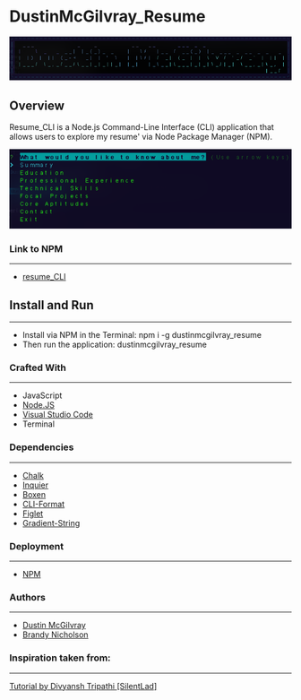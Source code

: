 # DustinMcGilvray_Resume

<p align="center">
  <img src =screenshots/resume_cli_banner.png/>
</p>

## Overview
Resume_CLI is a Node.js Command-Line Interface (CLI) application that allows users to explore my resume' via Node Package Manager (NPM). 

<p align="center">
  <img src =screenshots/resume_cli_prompt.png/>
</p>

### Link to NPM
---
* [resume_CLI](https://www.npmjs.com/package/dustinmcgilvray_resume)

## Install and Run
---
* Install via NPM in the Terminal: npm i -g dustinmcgilvray_resume
* Then run the application: dustinmcgilvray_resume

### Crafted With
---
* JavaScript
* [Node.JS](https://nodejs.org/en/)
* [Visual Studio Code](https://code.visualstudio.com/)
* Terminal

### Dependencies
---
* [Chalk](https://www.npmjs.com/package/chalk)
* [Inquier](https://www.npmjs.com/package/inquirer)
* [Boxen](https://www.npmjs.com/package/boxen)
* [CLI-Format](https://www.npmjs.com/package/cli-format)
* [Figlet](https://www.npmjs.com/package/figlet)
* [Gradient-String](https://www.npmjs.com/package/gradient-string)

### Deployment
---
* [NPM](https://www.npmjs.com/)

### Authors
---
* [Dustin McGilvray](https://github.com/DustinMcGilvray)
* [Brandy Nicholson](https://github.com/blnicholson)

### Inspiration taken from:
---
[Tutorial by Divyansh Tripathi [SilentLad] ](https://blog.usejournal.com/how-to-make-your-r%C3%A9sum%C3%A9-an-npm-package-fc5d6b6a3fbd)
